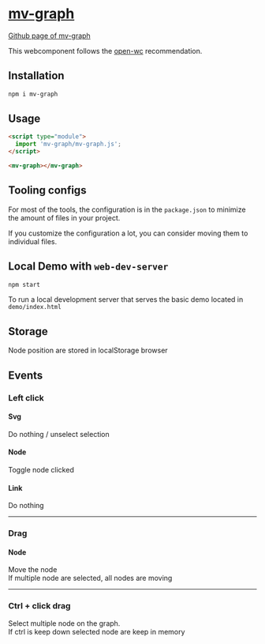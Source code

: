 # [mv-graph](https://meveo-org.github.io/mv-graph/)
  
[Github page of mv-graph](https://meveo-org.github.io/mv-graph/)  
  
This webcomponent follows the [open-wc](https://github.com/open-wc/open-wc) recommendation.

## Installation

```bash
npm i mv-graph
```

## Usage

```html
<script type="module">
  import 'mv-graph/mv-graph.js';
</script>

<mv-graph></mv-graph>
```



## Tooling configs

For most of the tools, the configuration is in the `package.json` to minimize the amount of files in your project.

If you customize the configuration a lot, you can consider moving them to individual files.

## Local Demo with `web-dev-server`

```bash
npm start
```

To run a local development server that serves the basic demo located in `demo/index.html`  

## Storage
Node position are stored in localStorage browser

## Events
### Left click
#### Svg
Do nothing / unselect selection
#### Node
Toggle node clicked
#### Link
Do nothing

---
### Drag
#### Node
Move the node  
If multiple node are selected, all nodes are moving

---
### Ctrl + click drag
Select multiple node on the graph.  
If ctrl is keep down selected node are keep in memory  
